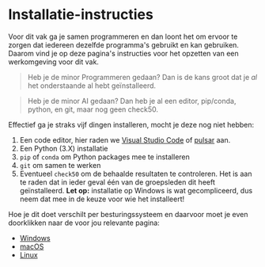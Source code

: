 # Installatie-instructies

Voor dit vak ga je samen programmeren en dan loont het om ervoor te zorgen dat iedereen dezelfde programma's gebruikt en kan gebruiken. Daarom vind je op deze pagina's instructies voor het opzetten van een werkomgeving voor dit vak.

> Heb je de minor Programmeren gedaan? Dan is de kans groot dat je _al_ het onderstaande al hebt geïnstalleerd.

> Heb je de minor AI gedaan? Dan heb je al een editor, pip/conda, python, en git, maar nog geen check50.

Effectief ga je straks vijf dingen installeren, mocht je deze nog niet hebben:

1. Een code editor, hier raden we [Visual Studio Code](https://code.visualstudio.com/) of [pulsar](https://pulsar-edit.dev/) aan.
1. Een Python (3.X) installatie
1. `pip` of `conda` om Python packages mee te installeren
1. `git` om samen te werken
1. Eventueel `check50` om de behaalde resultaten te controleren. Het is aan te raden dat in ieder geval één van de groepsleden dit heeft geïnstalleerd. **Let op:** installatie op Windows is wat gecompliceerd, dus neem dat mee in de keuze voor wie het installeert!

Hoe je dit doet verschilt per besturingssysteem en daarvoor moet je even doorklikken naar de voor jou relevante pagina:

- [Windows](/installatie/windows)
- [macOS](/installatie/macos)
- [Linux](/installatie/linux)
